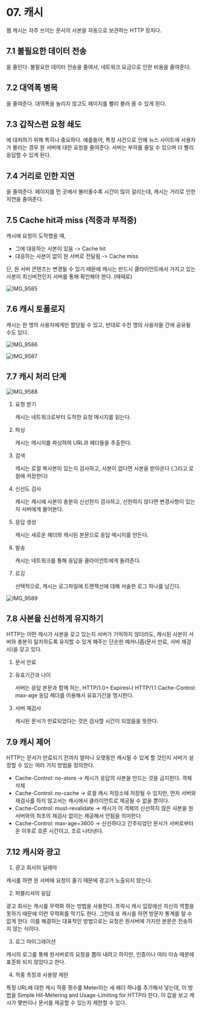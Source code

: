 # 07. 캐시

웹 캐시는 자주 쓰이는 문서의 사본을 자동으로 보관하는 HTTP 장치다.



## 7.1 불필요한 데이터 전송

을 줄인다.
불필요한 데이터 전송을 줄여서, 네트워크 요금으로 인한 비용을 줄여준다.

## 7.2 대역폭 병목

을 줄여준다. 대역폭을 늘리지 않고도 페이지를 빨리 불러 올 수 있게 된다.

## 7.3 갑작스런 요청 쇄도

에 대처하기 위해 특히나 중요하다. 예를들어, 특정 사건으로 인해 뉴스 사이트에 사용자가 몰리는 경우
원 서버에 대한 요청을 줄여준다. 서버는 부하를 줄일 수 있으며 더 빨리 응답할 수 있게 된다.

## 7.4 거리로 인한 지연

을 줄여준다. 페이지를 먼 곳에서 불러올수록 시간이 많이 걸리는데, 캐시는 거리로 인한 지연을 줄여준다.

## 7.5 Cache hit과 miss (적중과 부적중)

캐시에 요청이 도착했을 때,

- 그에 대응하는 사본이 있음 -> Cache hit
- 대응하는 사본이 없이 원 서버로 전달됨 -> Cache miss

단, 원 서버 콘텐츠는 변경될 수 있기 때문에 캐시는 반드시 클라이언트에서 가지고 있는 사본이 최신버전인지 서버를 통해 확인해야 한다. (때때로)

![IMG_9585](/Users/mina/Downloads/IMG_9585.jpg)



## 7.6 캐시 토폴로지

캐시는 한 명의 사용자에게만 할당될 수 있고, 반대로 수천 명의 사용자들 간에 공유될 수도 있다. 

![IMG_9586](/Users/mina/Downloads/IMG_9586.jpg)

![IMG_9587](/Users/mina/Downloads/IMG_9587.jpg)

## 7.7 캐시 처리 단계

![IMG_9588](/Users/mina/Downloads/IMG_9588.jpg)

1. 요청 받기

   캐시는 네트워크로부터 도착한 요청 메시지를 읽는다.

2. 파싱

   캐시는 메시지를 파싱하여 URL과 헤더들을 추출한다.

3. 검색

   캐시는 로컬 복사본이 있는지 검사하고, 사본이 없다면 사본을 받아온다 (그리고 로컬에 저장한다)

4. 신선도 검사

   캐시는 캐시에 사본이 충분히 신선한지 검사하고, 신헌하지 않다면 변경사항이 있는지 서버에게 물어본다.

5. 응답 생성

   캐시는 새로운 헤더와 캐시된 본문으로 응답 메시지를 만든다.

6. 발송

   캐시는 네트워크를 통해 응답을 클라이언트에게 돌려준다.

7. 로깅

   선택적으로, 캐시는 로그파일에 트랜잭선에 대해 서술한 로그 하나를 남긴다.

![IMG_9589](/Users/mina/Downloads/IMG_9589.jpg)

## 7.8 사본을 신선하게 유지하기

HTTP는 어떤 캐시가 사본을 갖고 있는지 서버가 기억하지 않더라도, 캐시된 사본이 서버와 충분히 일치하도록 유지할 수 있게 해주는 단순한 메커니즘(문서 만료, 서버 재검사)을 갖고 있다.

1. 문서 만료

2. 유효기간과 나이

   서버는 응답 본문과 함께 하는, HTTP/1.0+ Expires나 HTTP/1.1 Cache-Control: max-age 응답 헤더를 이용해서 유효기간을 명시한다. 

3. 서버 재검사

   캐시된 문서가 만료되었다는 것은 검사할 시간이 되었음을 뜻한다.

## 7.9 캐시 제어

HTTP는 문서가 만료되기 전까지 얼마나 오랫동안 캐시될 수 있게 할 것인지 서버가 설정할 수 있는 여러 가지 방법을 정의한다.

- Cache-Control: no-store -> 캐시가 응답의 사본을 만드는 것을 금지한다. 객체 삭제
- Cache-Control: no-cache -> 로컬 캐시 저장소에 저장될 수 있지만, 먼저 서버와 재검사를 하지 않고서는 캐시에서 클라이언트로 제공될 수 없을 뿐이다. 
- Cache-Control: must-revalidate -> 캐시가 이 객체의 신선하지 않은 사본을 원 서버와의 최초의 재검사 없이는 제공해서 안됨을 의미한다.
- Cache-Control: max-age=3600 -> 신선하다고 간주되었던 문서가 서버로부터 온 이후로 흐른 시간이고, 초로 나타낸다.  



## 7.12 캐시와 광고

1. 광고 회사의 딜레마

캐시를 하면 원 서버에 요청이 줄기 때문에 광고가 노출되지 않는다.

2. 퍼블리셔의 응답

광고 회사는 캐시를 무력화 하는 방법을 사용한다. 프락시 캐시 입장에선 자신의 역할을 못하기 때문에 이런 무력화를 막기도 한다. 그런데 또 캐시를 하면 방문자 통계를 알 수 없게 한다. 이를 해결하는 대표적인 방법으로는 요청은 원서버에 가지만 본문은 전송하지 않는 식이다.

3. 로그 마이그레이션

캐시의 로그를 통해 원서버로의 요청을 뽑아 내려고 하지만, 인증이나 여러 이슈 때문에 표준화 되지 않았다고 한다.

4. 적중 측정과 사용량 제한

특정 URL에 대한 캐시 적중 횟수를 Meter라는 새 헤더 하나를 추가해서 넣는데, 이 방법을 Simple Hit-Metering and Usage-Limiting for HTTP라 한다. 이 값을 보고 캐시가 몇번이나 문서를 제공할 수 있는지 제한할 수 있다.







